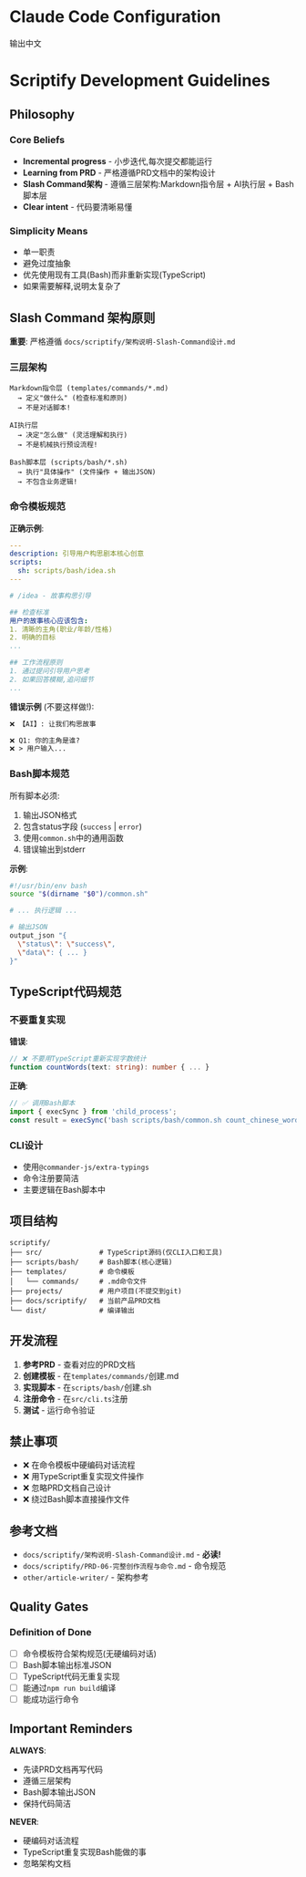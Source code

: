 # Claude Code Configuration

输出中文

# Scriptify Development Guidelines

## Philosophy

### Core Beliefs

- **Incremental progress** - 小步迭代,每次提交都能运行
- **Learning from PRD** - 严格遵循PRD文档中的架构设计
- **Slash Command架构** - 遵循三层架构:Markdown指令层 + AI执行层 + Bash脚本层
- **Clear intent** - 代码要清晰易懂

### Simplicity Means

- 单一职责
- 避免过度抽象
- 优先使用现有工具(Bash)而非重新实现(TypeScript)
- 如果需要解释,说明太复杂了

## Slash Command 架构原则

**重要**: 严格遵循 `docs/scriptify/架构说明-Slash-Command设计.md`

### 三层架构

```
Markdown指令层 (templates/commands/*.md)
  → 定义"做什么" (检查标准和原则)
  → 不是对话脚本!

AI执行层
  → 决定"怎么做" (灵活理解和执行)
  → 不是机械执行预设流程!

Bash脚本层 (scripts/bash/*.sh)
  → 执行"具体操作" (文件操作 + 输出JSON)
  → 不包含业务逻辑!
```

### 命令模板规范

**正确示例**:
```yaml
---
description: 引导用户构思剧本核心创意
scripts:
  sh: scripts/bash/idea.sh
---

# /idea - 故事构思引导

## 检查标准
用户的故事核心应该包含:
1. 清晰的主角(职业/年龄/性格)
2. 明确的目标
...

## 工作流程原则
1. 通过提问引导用户思考
2. 如果回答模糊,追问细节
...
```

**错误示例** (不要这样做!):
```markdown
❌ 【AI】: 让我们构思故事

❌ Q1: 你的主角是谁?
❌ > 用户输入...
```

### Bash脚本规范

所有脚本必须:
1. 输出JSON格式
2. 包含status字段 (`success` | `error`)
3. 使用`common.sh`中的通用函数
4. 错误输出到stderr

**示例**:
```bash
#!/usr/bin/env bash
source "$(dirname "$0")/common.sh"

# ... 执行逻辑 ...

# 输出JSON
output_json "{
  \"status\": \"success\",
  \"data\": { ... }
}"
```

## TypeScript代码规范

### 不要重复实现

**错误**:
```typescript
// ❌ 不要用TypeScript重新实现字数统计
function countWords(text: string): number { ... }
```

**正确**:
```typescript
// ✅ 调用Bash脚本
import { execSync } from 'child_process';
const result = execSync('bash scripts/bash/common.sh count_chinese_words file.md');
```

### CLI设计

- 使用`@commander-js/extra-typings`
- 命令注册要简洁
- 主要逻辑在Bash脚本中

## 项目结构

```
scriptify/
├── src/              # TypeScript源码(仅CLI入口和工具)
├── scripts/bash/     # Bash脚本(核心逻辑)
├── templates/        # 命令模板
│   └── commands/     # .md命令文件
├── projects/         # 用户项目(不提交到git)
├── docs/scriptify/   # 当前产品PRD文档
└── dist/             # 编译输出
```

## 开发流程

1. **参考PRD** - 查看对应的PRD文档
2. **创建模板** - 在`templates/commands/`创建.md
3. **实现脚本** - 在`scripts/bash/`创建.sh
4. **注册命令** - 在`src/cli.ts`注册
5. **测试** - 运行命令验证

## 禁止事项

- ❌ 在命令模板中硬编码对话流程
- ❌ 用TypeScript重复实现文件操作
- ❌ 忽略PRD文档自己设计
- ❌ 绕过Bash脚本直接操作文件

## 参考文档

- `docs/scriptify/架构说明-Slash-Command设计.md` - **必读!**
- `docs/scriptify/PRD-06-完整创作流程与命令.md` - 命令规范
- `other/article-writer/` - 架构参考

## Quality Gates

### Definition of Done

- [ ] 命令模板符合架构规范(无硬编码对话)
- [ ] Bash脚本输出标准JSON
- [ ] TypeScript代码无重复实现
- [ ] 能通过`npm run build`编译
- [ ] 能成功运行命令

## Important Reminders

**ALWAYS**:
- 先读PRD文档再写代码
- 遵循三层架构
- Bash脚本输出JSON
- 保持代码简洁

**NEVER**:
- 硬编码对话流程
- TypeScript重复实现Bash能做的事
- 忽略架构文档
